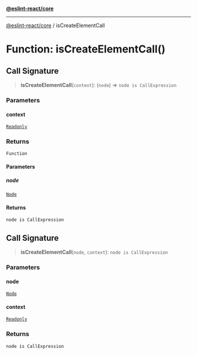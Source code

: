 [**@eslint-react/core**](../README.md)

***

[@eslint-react/core](../README.md) / isCreateElementCall

# Function: isCreateElementCall()

## Call Signature

> **isCreateElementCall**(`context`): (`node`) => `node is CallExpression`

### Parameters

#### context

[`Readonly`](../-internal-/type-aliases/Readonly.md)

### Returns

`Function`

#### Parameters

##### node

[`Node`](../-internal-/type-aliases/Node.md)

#### Returns

`node is CallExpression`

## Call Signature

> **isCreateElementCall**(`node`, `context`): `node is CallExpression`

### Parameters

#### node

[`Node`](../-internal-/type-aliases/Node.md)

#### context

[`Readonly`](../-internal-/type-aliases/Readonly.md)

### Returns

`node is CallExpression`
